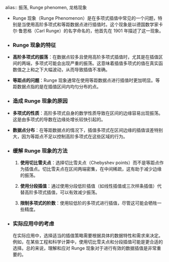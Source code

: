 alias:: 振荡, Runge phenomen, 龙格现象

- Runge 现象（Runge Phenomenon）是在多项式插值中常见的一个问题，特别是当使用高阶多项式和等距数据点进行插值时。这个现象是以德国数学家卡尔·鲁恩格（Carl Runge）的名字命名的，他首先在 1901 年描述了这一现象。
- ### Runge 现象的特征
- **高阶多项式的振荡**：在数据点较多且使用高阶多项式插值时，尤其是在插值区间的两端，多项式可能会出现严重的振荡。这意味着插值多项式的值在真实函数值之上和之下大幅波动，从而导致插值不准确。
- **等距点的问题**：Runge 现象通常在使用等距数据点进行插值时更加明显。等距数据点指的是在插值区间内均匀分布的点。
- ### 造成 Runge 现象的原因
- **多项式的性质**：高阶多项式自身的数学性质导致在区间的边缘容易出现振荡。这是由多项式的导数在边缘处增长较快引起的。
- **数据点分布**：在等距数据点的情况下，插值多项式在区间边缘的插值误差特别大，因为等距点不足以控制高阶多项式在这些区域的行为。
- ### 缓解 Runge 现象的方法
  
  1. **使用切比雪夫点**：选择切比雪夫点（Chebyshev points）而不是等距点作为插值点。切比雪夫点在区间两端密集，在中间稀疏，这有助于减少边缘的振荡。
  
  2. **使用分段插值**：通过使用分段低阶插值（如线性插值或三次样条插值）代替高阶多项式插值，可以有效减少振荡。
  
  3. **限制多项式的阶数**：使用较低阶的多项式进行插值，尽管这可能会牺牲一些精度。
- ### 实际应用中的考虑
  
  在实际应用中，选择适当的插值策略需要根据具体的数据特性和需求来决定。例如，在某些工程和科学计算中，使用切比雪夫点和分段插值可能是更合适的选择。总的来说，理解和应对 Runge 现象对于进行有效的数据插值是非常重要的。